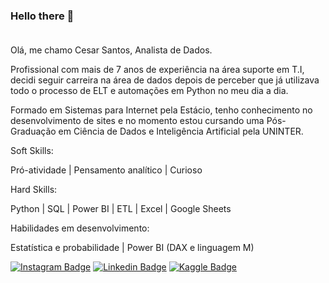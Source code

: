 ### Hello there 👋<br><br>

Olá, me chamo Cesar Santos, Analista de Dados. 

Profissional com mais de 7 anos de experiência na área suporte em T.I, decidi seguir carreira na área de dados depois de perceber que já utilizava todo o processo de ELT e automações em Python no meu dia a dia. 

Formado em Sistemas para Internet pela Estácio, tenho conhecimento no desenvolvimento de sites e no momento estou  cursando uma Pós-Graduação em Ciência de Dados e Inteligência Artificial pela UNINTER.


Soft Skills:                                                    

Pró-atividade | Pensamento analítico | Curioso


Hard Skills:

Python | SQL | Power BI | ETL | Excel | Google Sheets


Habilidades em desenvolvimento:

Estatística e probabilidade | Power BI (DAX e linguagem M) 

[![Instagram Badge](https://img.shields.io/badge/Instagram-E4405F?style=for-the-badge&logo=instagram&logoColor=white)](https://www.instagram.com/cesar.sotnas) 
[![Linkedin Badge](https://img.shields.io/badge/LinkedIn-0077B5?style=for-the-badge&logo=linkedin&logoColor=white)](https://www.linkedin.com/in/carlos-cesar-774a7a27)
[![Kaggle Badge](https://img.shields.io/badge/Kaggle-035a7d?style=for-the-badge&logo=kaggle&logoColor=white)](https://www.kaggle.com/devcesar)



